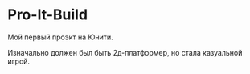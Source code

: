 # Pro-It-Build

Мой первый проэкт на Юнити.

Изначально должен был быть 2д-платформер, но стала казуальной игрой.
